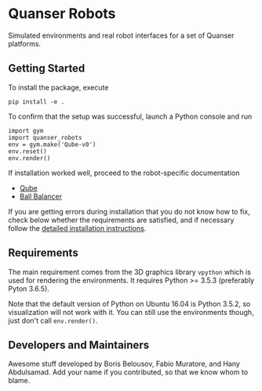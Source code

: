 Quanser Robots
==============

Simulated environments and real robot interfaces for a set of Quanser platforms.


Getting Started
---------------
To install the package, execute

    pip install -e .

To confirm that the setup was successful, launch a Python console and run
    
    import gym
    import quanser_robots
    env = gym.make('Qube-v0')
    env.reset()
    env.render()

If installation worked well, proceed to the robot-specific documentation

- [Qube](quanser_robots/qube/Readme.md)
- [Ball Balancer](quanser_robots/ball_balancer/Readme.md)

If you are getting errors during installation that you do not know how to fix,
check below whether the requirements are satisfied, and if necessary follow
the [detailed installation instructions](docs/Install.md).


Requirements
------------
The main requirement comes from the 3D graphics library `vpython` which
is used for rendering the environments. It requires Python >= 3.5.3
(preferably Pyton 3.6.5).

Note that the default version of Python on Ubuntu 16.04 is Python 3.5.2,
so visualization will not work with it.
You can still use the environments though, just don't call `env.render()`.


Developers and Maintainers
--------------------------
Awesome stuff developed by Boris Belousov, Fabio Muratore, and Hany Abdulsamad.
Add your name if you contributed, so that we know whom to blame.
